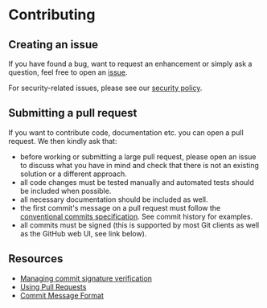 # Contributing

## Creating an issue

If you have found a bug, want to request an enhancement or simply ask
a question, feel free to open an
[issue](https://github.com/leplusorg/docker-maven-check-versions/issues/new/choose).

For security-related issues, please see our [security policy](/SECURITY.md).

## Submitting a pull request

If you want to contribute code, documentation etc. you can open a pull
request. We then kindly ask that:

- before working or submitting a large pull request, please open an
  issue to discuss what you have in mind and check that there is not
  an existing solution or a different approach.
- all code changes must be tested manually and automated tests should
  be included when possible.
- all necessary documentation should be included as well.
- the first commit's message on a pull request must follow the
  [conventional commits specification](https://www.conventionalcommits.org).
  See commit history for examples.
- all commits must be signed (this is supported by most Git clients as
  well as the GitHub web UI, see link below).

## Resources

- [Managing commit signature verification](https://docs.github.com/en/authentication/managing-commit-signature-verification)
- [Using Pull Requests](https://docs.github.com/en/github/collaborating-with-pull-requests/proposing-changes-to-your-work-with-pull-requests/about-pull-requests)
- [Commit Message Format](https://github.com/angular/angular/blob/main/contributing-docs/commit-message-guidelines.md)

